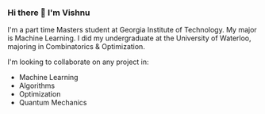 ### Hi there 👋 I'm Vishnu

I'm a part time Masters student at Georgia Institute of Technology. My major is Machine Learning.
I did my undergraduate at the University of Waterloo, majoring in Combinatorics & Optimization.

I'm looking to collaborate on any project in:
- Machine Learning
- Algorithms
- Optimization
- Quantum Mechanics

<!--
**vishnu-m77/vishnu-m77** is a ✨ _special_ ✨ repository because its `README.md` (this file) appears on your GitHub profile.

Here are some ideas to get you started:

- 🔭 I’m currently working on ...
- 🌱 I’m currently learning ...
- 👯 I’m looking to collaborate on ...
- 🤔 I’m looking for help with ...
- 💬 Ask me about ...
- 📫 How to reach me: ...
- 😄 Pronouns: ...
- ⚡ Fun fact: ...
-->
